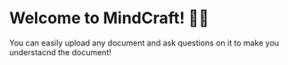 # Welcome to MindCraft! 🚀🤖
You can easily upload any document and ask questions on it to make you understacnd the document!

